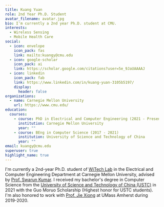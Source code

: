 ```yaml
---
title: Kuang Yuan
role: 2nd Year Ph.D. Student
avatar_filename: avatar.jpg
bio: I'm currently a 2nd year Ph.D. student at CMU.
interests:
  - Wireless Sensing
  - Mobile Health Care
social:
  - icon: envelope
    icon_pack: fas
    link: mailto:kuangy@cmu.edu
  - icon: google-scholar
    icon_pack: ai
    link: https://scholar.google.com/citations?user=5e_9JaUAAAAJ
  - icon: linkedin
    icon_pack: fab
    link: https://www.linkedin.com/in/kuang-yuan-3105b5197/
    display:
      header: false
organizations:
  - name: Carnegie Mellon University
    url: https://www.cmu.edu/
education:
  courses:
    - course: PhD in Electrical and Computer Engineering (2021 - Present)
      institution: Carnegie Mellon University
      year: ""
    - course: BEng in Computer Science (2017 - 2021)
      institution: University of Science and Technology of China
      year: ""
email: kuangy@cmu.edu
superuser: true
highlight_name: true
---
```

I'm currently a 2nd-year Ph.D. student of [WiTech Lab](https://www.witechlab.com/) in the Electrical and Computer Engineering Department at Carnegie Mellon University, advised by [Prof. Swarun Kumar](https://swarunkumar.com/). I received my bachelor's degree in Computer Science from the [University of Science and Technology of China (USTC)](http://en.ustc.edu.cn/) in 2021 with the Guo Moruo Scholarship (Highest honor for USTC students). I'm also honored to work with [Prof. Jie Xiong](https://people.cs.umass.edu/~jxiong/) at UMass Amherst during 2019-2020.